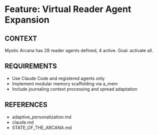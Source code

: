 # Feature: Virtual Reader Agent Expansion

## CONTEXT

Mystic Arcana has 28 reader agents defined, 4 active. Goal: activate all.

## REQUIREMENTS

- Use Claude Code and registered agents only
- Implement modular memory scaffolding via a_mem
- Include journaling context processing and spread adaptation

## REFERENCES

- adaptive_personalization.md
- claude.md
- STATE_OF_THE_ARCANA.md
